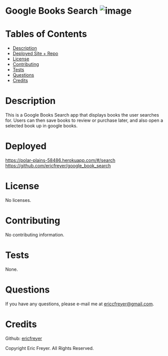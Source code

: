 # Google Books Search ![image](https://user-images.githubusercontent.com/72565719/114600399-4a2b1e80-9c62-11eb-8c1f-5501e7a21d66.png)


# Tables of Contents
* [Description](#description)
* [Deployed Site + Repo](#deployed)
* [License](#license)
* [Contributing](#contributing)
* [Tests](#tests)
* [Questions](#questions)
* [Credits](#credits)

# Description
This is a Google Books Search app that displays books the user searches for. Users can then save books to review or purchase later, and also open a selected book up in google books.

# Deployed
https://polar-plains-58486.herokuapp.com/#/search
https://github.com/ericfreyer/google_book_search



# License
No licenses.

# Contributing
No contributing information.

# Tests
None.

# Questions
If you have any questions, please e-mail me at ericcfreyer@gmail.com.


# Credits

Github: [ericfreyer](https://github.com/ericfreyer)


Copyright Eric Freyer. All Rights Reserved.